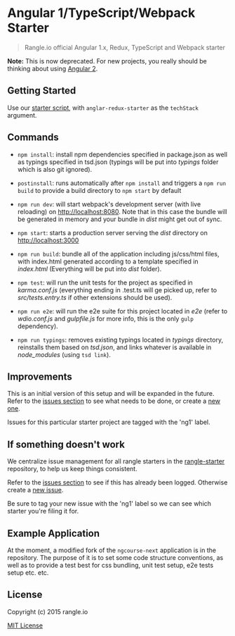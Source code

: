 # Angular 1/TypeScript/Webpack Starter

> Rangle.io official Angular 1.x, Redux, TypeScript and Webpack starter

__Note:__ This is now deprecated. For new projects, you really should be
thinking about using [Angular 2](https://github.com/rangle/angular2-redux-starter).

## Getting Started

Use our [starter script](https://www.npmjs.com/package/rangle-starter), with
`anglar-redux-starter` as the `techStack` argument.

## Commands

* `npm install`: install npm dependencies specified in package.json as well as typings specified in tsd.json (typings will be put into *typings* folder which is also git ignored).
* `postinstall`: runs automatically after `npm install` and triggers a `npm run build` to provide a build directory to `npm start` by default

* `npm run dev`: will start webpack's development server (with live reloading) on [http://localhost:8080](http://localhost:8080). Note that in this case the bundle will be generated in memory and your bundle in *dist* might get out of sync.
* `npm start`: starts a production server serving the *dist* directory on [http://localhost:3000](http://localhost:3000)

* `npm run build`: bundle all of the application including js/css/html files, with index.html generated according to a template specified in *index.html* (Everything will be put into *dist* folder).
* `npm test`: will run the unit tests for the project as specified in *karma.conf.js* (everything ending in .test.ts will ge picked up, refer to *src/tests.entry.ts* if other extensions should be used).
* `npm run e2e`: will run the e2e suite for this project located in *e2e* (refer to *wdio.conf.js* and *gulpfile.js* for more info, this is the only `gulp` dependency).
* `npm run typings`: removes existing typings located in *typings* directory, reinstalls them based on *tsd.json*, and links whatever is available in *node_modules* (using `tsd link`).

## Improvements

This is an initial version of this setup and will be expanded in the future. Refer to the [issues section](https://github.com/rangle/rangle-starter/issues) to see what needs to be done, or create a [new one](https://github.com/rangle/rangle-starter/issues/new).

Issues for this particular starter project are tagged with the 'ng1' label.

## If something doesn't work

We centralize issue management for all rangle starters in the [rangle-starter](https://github.com/rangle/rangle-starter) repository, to help us keep things consistent.

Refer to the [issues section](https://github.com/rangle/rangle-starter/issues) to see if this has already been logged. Otherwise create a [new issue](https://github.com/rangle/rangle-starter/issues/new).

Be sure to tag your new issue with the 'ng1' label so we can see which starter you're filing it for.

## Example Application

At the moment, a modified fork of the `ngcourse-next` application is in the repository. The purpose of it is to set some code structure conventions, as well as to provide a test best for css bundling, unit test setup, e2e tests setup etc. etc.

## License

Copyright (c) 2015 rangle.io

[MIT License][MIT]

[MIT]: ./LICENSE "Mit License"
